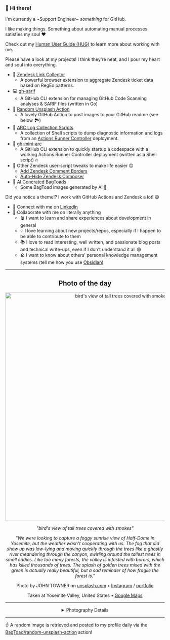 ### 👋 Hi there!

I'm currently a ~Support Engineer~ _something_ for GitHub.

I like making things. Something about automating manual processes satisfies my soul ❤️

Check out my [Human User Guide (HUG)](https://gist.github.com/BagToad/a28f06f1c46e6e5d419b98921e835f40) to learn more about working with me.

Please have a look at my projects! I think they're neat, and I pour my heart and soul into everything.

- 🔗 [Zendesk Link Collector](https://github.com/BagToad/Zendesk-Link-Collector) 
  - A powerful browser extension to aggregate Zendesk ticket data based on RegEx patterns.
- 💻 [gh-sarif](https://github.com/BagToad/gh-sarif)
  - A GitHub CLI extension for managing GitHub Code Scanning analyses & SARIF files (written in Go)
- 🌊 [Random Unsplash Action](https://github.com/BagToad/random-unsplash-action)
  - A lovely GitHub Action to post images to your GitHub readme (see below 🏞️)
- 🏃 [ARC Log Collection Scripts](https://github.com/BagToad/arc-log-collection-scripts)
  - A collection of Shell scripts to dump diagnostic information and logs from an [Actions Runner Controller](https://github.com/actions/actions-runner-controller) deployment.
- 🏃 [gh-mini-arc](https://github.com/BagToad/gh-mini-arc)
  - A GitHub CLI extension to quickly startup a codespace with a working Actions Runner Controller deployment (written as a Shell script) 🔥
- 🧘 Other Zendesk user-script tweaks to make life easier 😊
  - [Add Zendesk Comment Borders](https://github.com/BagToad/add-zendesk-comment-borders)
  - [Auto-Hide Zendesk Composer](https://github.com/BagToad/Auto-Hide-Zendesk-Composer)
- 🐸 [AI Generated BagToads](https://github.com/BagToad/bagtoads)
  - Some BagToad images generated by AI 🐸

Did you notice a theme!? I work with GitHub Actions and Zendesk a lot! 😅

- 🔗 Connect with me on [LinkedIn](https://www.linkedin.com/in/kynan-ware/)
- 🤝 Collaborate with me on literally anything
  - 🪴 I want to learn and share experiences about development in general
  - 💡 I love learning about new projects/repos, especially if I happen to be able to contribute to them
  - 📚 I love to read interesting, well written, and passionate blog posts and technical write-ups, even if I don't understand it all 😅
  - 🪨 I want to know about others' personal knowledge management systems (tell me how you use [Obsidian](https://obsidian.md/))
 
----
<div align="center">

## Photo of the day
  
  <a href="https://unsplash.com/photos/birds-view-of-tall-trees-covered-with-smokes-89PFnHKg8HE"><img width="720" src="https://images.unsplash.com/photo-1482192596544-9eb780fc7f66?crop=entropy&cs=tinysrgb&fit=max&fm=jpg&ixid=M3w1NTI0NDl8MHwxfHJhbmRvbXx8fHx8fHx8fDE3MjY3MjU2MzB8&ixlib=rb-4.0.3&q=80&w=1080" alt="bird's view of tall trees covered with smokes"></a>
  
  <em>"bird's view of tall trees covered with smokes"</em>
  
  <em>"We were looking to capture a foggy sunrise view of Half-Dome in Yosemite, but the weather wasn’t cooperating with us. The fog that did show up was low-lying and moving quickly through the trees like a ghostly river meandering through the canyon, swirling around the tallest trees in small eddies. Like too many forests, the valley is infested with borers, which has killed thousands of trees. The splash of golden trees mixed with the green is actually really beautiful, but a sad reminder of how fragile the forest is."</em>

  Photo by JOHN TOWNER on [unsplash.com](https://unsplash.com/) • [Instagram](https://instagram.com/heytowner) / [portfolio](http://www.townerphoto.com)
  
  Taken at Yosemite Valley, United States • [Google Maps](https://www.google.com/maps/search/?api=1&query=37.7455701,-119.5936038)
  
  ---
  
<details>
<summary>Photography Details</summary>
  
| Parameter     | Value |
| ------------- | ----- |
| Camera Model  | ILCE-7RM2 |
| Exposure Time | 1/25 |
| Aperture      | 8.0 |
| Focal Length  | 159.0 |
| ISO           | 250 |
| Location      | Yosemite Valley, United States (United States) |
| Coordinates   | Latitude 37.7455701, Longitude -119.5936038 |

### Map

```geojson
        {
            "type": "FeatureCollection",
            "features": [
                {
                    "type": "Feature",
                    "properties": {},
                    "geometry": {
                        "coordinates": [
                            -119.5936038,
                            37.7455701
                        ],
                        "type": "Point"
                    },
                    "id": 1
                },
                {
                    "type": "Feature",
                    "properties": {},
                    "geometry": {
                        "coordinates": [
                            [
                                -119.2936038,
                                38.0455701
                            ],
                            [
                                -119.2936038,
                                37.445570100000005
                            ],
                            [
                                -119.8936038,
                                37.445570100000005
                            ],
                            [
                                -119.8936038,
                                38.0455701
                            ],
                            [
                                -119.2936038,
                                38.0455701
                            ]
                        ],
                        "type": "LineString"
                    }
                }
            ]
        }
```

</details>

</div>

----

☝️ A random image is retrieved and posted to my profile daily via the [BagToad/random-unsplash-action](https://github.com/BagToad/random-unsplash-action) action!
